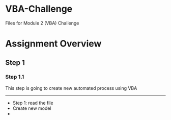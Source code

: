 # VBA-Challenge
Files for Module 2 (VBA) Challenge


# Assignment Overview

## Step 1

### Step 1.1
This step is going to create new automated process using VBA

<hr/>


- Step 1: read the file
- Create new model
- 